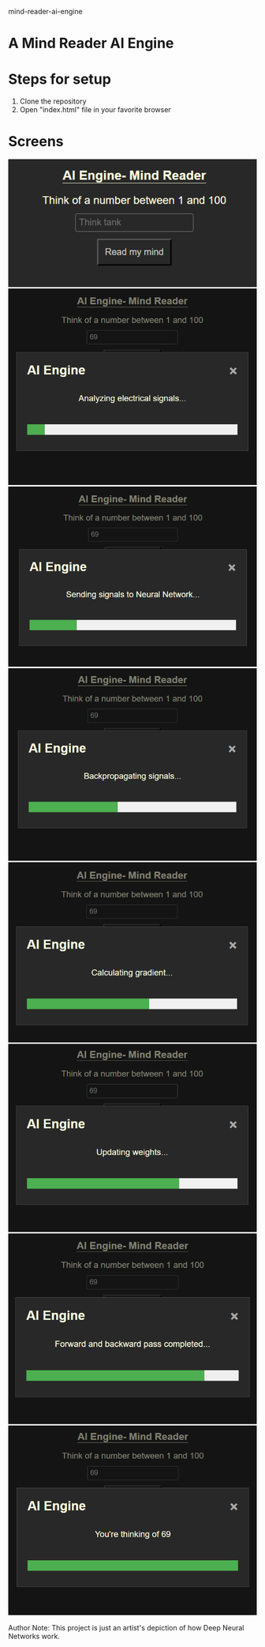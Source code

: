 mind-reader-ai-engine
# A Mind Reader AI Engine

# Steps for setup
1. Clone the repository
2. Open "index.html" file in your favorite browser

# Screens
![alt text](https://github.com/hardcore-coder-69/mind-reader-ai-engine/blob/main/mind-reader-ai-engine/screens/screen1.png?raw=true)
![alt text](https://github.com/hardcore-coder-69/mind-reader-ai-engine/blob/main/mind-reader-ai-engine/screens/screen2.png?raw=true)
![alt text](https://github.com/hardcore-coder-69/mind-reader-ai-engine/blob/main/mind-reader-ai-engine/screens/screen3.png?raw=true)
![alt text](https://github.com/hardcore-coder-69/mind-reader-ai-engine/blob/main/mind-reader-ai-engine/screens/screen4.png?raw=true)
![alt text](https://github.com/hardcore-coder-69/mind-reader-ai-engine/blob/main/mind-reader-ai-engine/screens/screen5.png?raw=true)
![alt text](https://github.com/hardcore-coder-69/mind-reader-ai-engine/blob/main/mind-reader-ai-engine/screens/screen6.png?raw=true)
![alt text](https://github.com/hardcore-coder-69/mind-reader-ai-engine/blob/main/mind-reader-ai-engine/screens/screen7.png?raw=true)
![alt text](https://github.com/hardcore-coder-69/mind-reader-ai-engine/blob/main/mind-reader-ai-engine/screens/screen8.png?raw=true)


Author Note: This project is just an artist's depiction of how Deep Neural Networks work.

